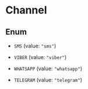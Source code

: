 
# Channel

## Enum


* `SMS` (value: `"sms"`)

* `VIBER` (value: `"viber"`)

* `WHATSAPP` (value: `"whatsapp"`)

* `TELEGRAM` (value: `"telegram"`)



